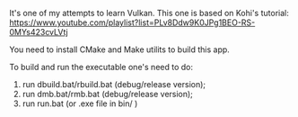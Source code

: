 It's one of my attempts to learn Vulkan. This one is based on Kohi's tutorial: https://www.youtube.com/playlist?list=PLv8Ddw9K0JPg1BEO-RS-0MYs423cvLVtj

You need to install CMake and Make utilits to build this app.

To build and run the executable one's need to do:
	
 1) run dbuild.bat/rbuild.bat (debug/release version);
 2) run dmb.bat/rmb.bat (debug/release version);
 3) run run.bat (or .exe file in bin/ )
